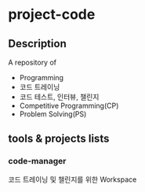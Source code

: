 # project-code

## Description

A repository of
- Programming
- 코드 트레이닝
- 코드 테스트, 인터뷰, 챌린지
- Competitive Programming(CP)
- Problem Solving(PS)

## tools & projects lists

### code-manager

코드 트레이닝 및 챌린지를 위한 Workspace